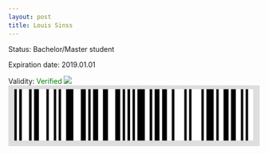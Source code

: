 ```yaml
---
layout: post
title: Louis Sinss
---
```


Status: Bachelor/Master student

Expiration date: 2019.01.01

Validity: <font color="green"> Verified</font> 
![](/members/img/Louis_Sinss.png)
![](/members/img/bar.png)
